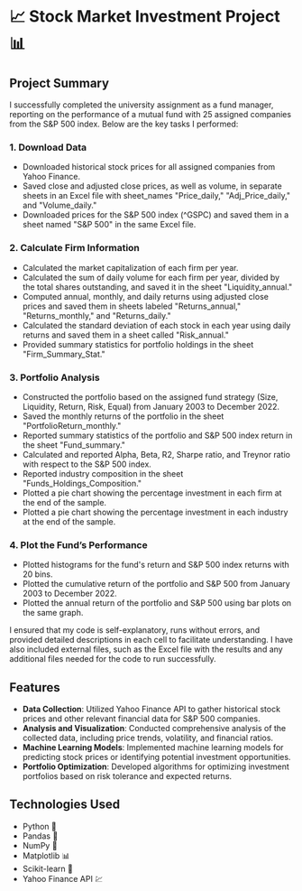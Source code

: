# 📈 Stock Market Investment Project 📊


## Project Summary

I successfully completed the university assignment as a fund manager, reporting on the performance of a mutual fund with 25 assigned companies from the S&P 500 index. Below are the key tasks I performed:

### 1. Download Data
- Downloaded historical stock prices for all assigned companies from Yahoo Finance.
- Saved close and adjusted close prices, as well as volume, in separate sheets in an Excel file with sheet_names "Price_daily," "Adj_Price_daily," and "Volume_daily."
- Downloaded prices for the S&P 500 index (^GSPC) and saved them in a sheet named "S&P 500" in the same Excel file.

### 2. Calculate Firm Information
- Calculated the market capitalization of each firm per year.
- Calculated the sum of daily volume for each firm per year, divided by the total shares outstanding, and saved it in the sheet "Liquidity_annual."
- Computed annual, monthly, and daily returns using adjusted close prices and saved them in sheets labeled "Returns_annual," "Returns_monthly," and "Returns_daily."
- Calculated the standard deviation of each stock in each year using daily returns and saved them in a sheet called "Risk_annual."
- Provided summary statistics for portfolio holdings in the sheet "Firm_Summary_Stat."

### 3. Portfolio Analysis
- Constructed the portfolio based on the assigned fund strategy (Size, Liquidity, Return, Risk, Equal) from January 2003 to December 2022.
- Saved the monthly returns of the portfolio in the sheet "PortfolioReturn_monthly."
- Reported summary statistics of the portfolio and S&P 500 index return in the sheet "Fund_summary."
- Calculated and reported Alpha, Beta, R2, Sharpe ratio, and Treynor ratio with respect to the S&P 500 index.
- Reported industry composition in the sheet "Funds_Holdings_Composition."
- Plotted a pie chart showing the percentage investment in each firm at the end of the sample.
- Plotted a pie chart showing the percentage investment in each industry at the end of the sample.

### 4. Plot the Fund’s Performance
- Plotted histograms for the fund's return and S&P 500 index returns with 20 bins.
- Plotted the cumulative return of the portfolio and S&P 500 from January 2003 to December 2022.
- Plotted the annual return of the portfolio and S&P 500 using bar plots on the same graph.

I ensured that my code is self-explanatory, runs without errors, and provided detailed descriptions in each cell to facilitate understanding. I have also included external files, such as the Excel file with the results and any additional files needed for the code to run successfully.


## Features

- **Data Collection**: Utilized Yahoo Finance API to gather historical stock prices and other relevant financial data for S&P 500 companies.
- **Analysis and Visualization**: Conducted comprehensive analysis of the collected data, including price trends, volatility, and financial ratios.
- **Machine Learning Models**: Implemented machine learning models for predicting stock prices or identifying potential investment opportunities.
- **Portfolio Optimization**: Developed algorithms for optimizing investment portfolios based on risk tolerance and expected returns.

## Technologies Used

- Python 🐍
- Pandas 🐼
- NumPy 🔢
- Matplotlib 📊
- Scikit-learn 🧠
- Yahoo Finance API 💹


